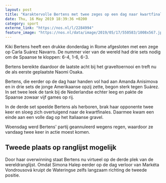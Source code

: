 ```yaml
---
layout: post
title: "Karaktervolle Bertens met twee zeges op een dag naar kwartfinales Rome"
date: Thu, 16 May 2019 18:39:36 +0200
category: sport
externe_link: "https://nos.nl/l/2284994"
feature_image: "https://nos.nl/data/image/2019/05/17/550583/1008x567.jpg"
---
```


<p>Kiki Bertens heeft een drukke donderdag in Rome afgesloten met een zege op Carla Suárez Navarro. De nummer vier van de wereld had drie sets nodig om de Spaanse te kloppen: 6-4, 1-6, 6-3.</p>
<p>Bertens bereikte daardoor de laatste acht bij het graveltoernooi en treft nu de als eerste geplaatste Naomi Osaka.</p>
<p>Bertens, die eerder op de dag haar handen vol had aan Amanda Anisimova en in drie sets de jonge Amerikaanse opzij zette, begon sterk tegen Suárez. In set twee leek de tank bij de Nederlandse echter leeg en pakte de Spaanse zowaar vijf games op rij.</p>
<p>In de derde set speelde Bertens als herboren, brak haar opponente twee keer en sloeg zich overtuigend naar de kwartfinales. Daarmee kwam een einde aan een volle dag op het Italiaanse gravel.</p>
<p>Woensdag werd Bertens' partij geannuleerd wegens regen, waardoor ze vandaag twee keer in actie moest komen.</p>
<h2>Tweede plaats op ranglijst mogelijk</h2>
<p>Door haar overwinning staat Bertens nu virtueel op de derde plek van de wereldranglijst. Omdat Simona Halep eerder op de dag verloor van Markéta Vondrousová kruipt de Wateringse zelfs langzaam richting de tweede positie.</p>
